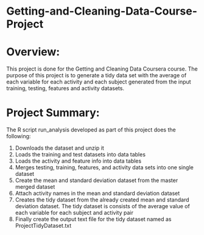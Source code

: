 # Getting-and-Cleaning-Data-Course-Project
# Overview:
This project is done for the Getting and Cleaning Data Coursera course. The purpose of this project is to generate a tidy data set with the average of each variable for each activity and each subject generated from the input training, testing, features and activity datasets.

# Project Summary:
The R script run_analysis developed as part of this project does the following:
1.	Downloads the dataset and unzip it
2.	Loads the training and test datasets into data tables
3.	Loads the activity and feature info into data tables
4.	Merges testing, training, features, and activity data sets into one single dataset
5.	Create the mean and standard deviation dataset from the master merged dataset
6.	Attach activity names in the mean and standard deviation dataset
7.	Creates the tidy dataset from the already created mean and standard deviation dataset. The tidy dataset is consists of the average value of each variable for each subject and activity pair
8.	Finally create the output text file for the tidy dataset named as ProjectTidyDataset.txt
